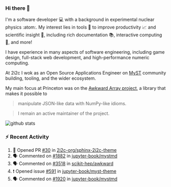 ### Hi there 👋 

I'm a software developer 💻 with a background in experimental nuclear physics :atom:. My interest lies in tools :wrench: to improve productivity :chart_with_upwards_trend: and scientific insight :telescope:, including rich documentation 📚, interactive computing 🧮, and more! 

I have experience in many aspects of software engineering, including game design, full-stack web development, and high-performance numeric computing. 

At 2i2c I wok as an Open Source Applications Engineer on [MyST](https://github.com/jupyter-book/mystmd) community building, tooling, and the wider ecosystem. 

My main focus at Princeton was on the [Awkward Array project](awkward-array.org/), a library that makes it possible to 
> manipulate JSON-like data with NumPy-like idioms.

> I remain an active maintainer of the project. 

![github stats](https://github-readme-stats.vercel.app/api?username=agoose77&show_icons=true&hide_rank=true&hide_title=true&bg_color=30,e76445,904e95&text_color=efe3ec&icon_color=efe3ec)
<!--
**agoose77/agoose77** is a ✨ _special_ ✨ repository because its `README.md` (this file) appears on your GitHub profile.

Here are some ideas to get you started:

- 🔭 I’m currently working on ...
- 🌱 I’m currently learning ...
- 👯 I’m looking to collaborate on ...
- 🤔 I’m looking for help with ...
- 💬 Ask me about ...
- 📫 How to reach me: ...
- 😄 Pronouns: ...
- ⚡ Fun fact: ...
-->

### :zap: Recent Activity

<!--START_SECTION:activity-->
1. 💪 Opened PR [#30](https://github.com/2i2c-org/sphinx-2i2c-theme/pull/30) in [2i2c-org/sphinx-2i2c-theme](https://github.com/2i2c-org/sphinx-2i2c-theme)
2. 🗣 Commented on [#1882](https://github.com/jupyter-book/mystmd/pull/1882#issuecomment-2912074342) in [jupyter-book/mystmd](https://github.com/jupyter-book/mystmd)
3. 🗣 Commented on [#3518](https://github.com/scikit-hep/awkward/pull/3518#issuecomment-2909698089) in [scikit-hep/awkward](https://github.com/scikit-hep/awkward)
4. ❗ Opened issue [#591](https://github.com/jupyter-book/myst-theme/issues/591) in [jupyter-book/myst-theme](https://github.com/jupyter-book/myst-theme)
5. 🗣 Commented on [#1920](https://github.com/jupyter-book/mystmd/issues/1920#issuecomment-2906902359) in [jupyter-book/mystmd](https://github.com/jupyter-book/mystmd)
<!--END_SECTION:activity-->
